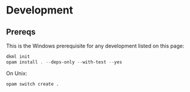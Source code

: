 # Development

## Prereqs

This is the Windows prerequisite for any development listed on this page:

```powershell
dkml init
opam install . --deps-only --with-test --yes
```

On Unix:

```sh
opam switch create .
```
